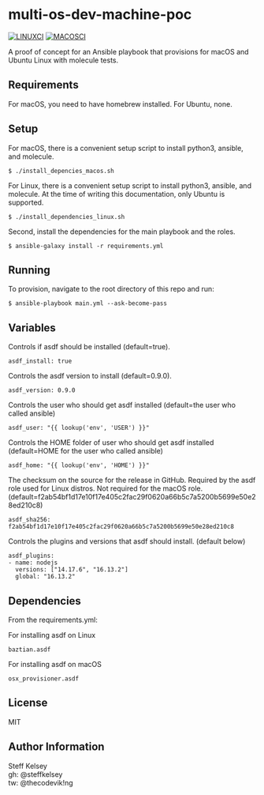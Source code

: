 # multi-os-dev-machine-poc

[![LINUXCI](https://github.com/steffkelsey/multi-os-dev-machine-poc/actions/workflows/linux-ci.yml/badge.svg?branch=main)](https://github.com/steffkelsey/multi-os-dev-machine-poc/actions/workflows/linux-ci.yml)
[![MACOSCI](https://github.com/steffkelsey/multi-os-dev-machine-poc/actions/workflows/macos-ci.yml/badge.svg?branch=main)](https://github.com/steffkelsey/multi-os-dev-machine-poc/actions/workflows/macos-ci.yml)

A proof of concept for an Ansible playbook that provisions for macOS and Ubuntu
Linux with molecule tests.

Requirements
------------

For macOS, you need to have homebrew installed.
For Ubuntu, none.

Setup
------------

For macOS, there is a convenient setup script to install python3, ansible, and
molecule.

    $ ./install_depencies_macos.sh

For Linux, there is a convenient setup script to install python3, ansible, and
molecule. At the time of writing this documentation, only Ubuntu is supported.

    $ ./install_dependencies_linux.sh

Second, install the dependencies for the main playbook and the roles.

    $ ansible-galaxy install -r requirements.yml

Running
------------

To provision, navigate to the root directory of this repo and run:

    $ ansible-playbook main.yml --ask-become-pass

Variables
------------

Controls if asdf should be installed (default=true).

    asdf_install: true

Controls the asdf version to install (default=0.9.0).

    asdf_version: 0.9.0

Controls the user who should get asdf installed (default=the user who called ansible)

    asdf_user: "{{ lookup('env', 'USER') }}"

Controls the HOME folder of user who should get asdf installed (default=HOME for the user who called ansible)

    asdf_home: "{{ lookup('env', 'HOME') }}"

The checksum on the source for the release in GitHub. Required by the asdf role
used for Linux distros. Not required for the macOS role.
(default=f2ab54bf1d17e10f17e405c2fac29f0620a66b5c7a5200b5699e50e28ed210c8)

    asdf_sha256: f2ab54bf1d17e10f17e405c2fac29f0620a66b5c7a5200b5699e50e28ed210c8

Controls the plugins and versions that asdf should install. (default below)

    asdf_plugins:
    - name: nodejs
      versions: ["14.17.6", "16.13.2"]
      global: "16.13.2"

Dependencies
------------

From the requirements.yml:

For installing asdf on Linux

    baztian.asdf

For installing asdf on macOS

    osx_provisioner.asdf

License
-------

MIT

Author Information
------------------

Steff Kelsey  
gh: @steffkelsey  
tw: @thecodevik!ng  
